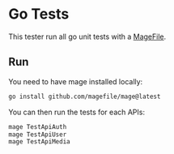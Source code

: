 # Go Tests

This tester run all go unit tests with a [MageFile](https://magefile.org/).

## Run

You need to have mage installed locally:

```bash
go install github.com/magefile/mage@latest
```

You can then run the tests for each APIs:

```bash
mage TestApiAuth
mage TestApiUser
mage TestApiMedia
```
